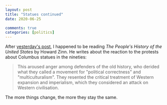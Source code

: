 ```yaml
---
layout: post
title: "Statues continued"
date: 2020-06-25

comments: true
categories: [politics]
---
```

After [yesterday's post](/myths-of-history/), I happened to be reading *The People's History of the United States* by Howard Zinn. He writes about the reaction to the protests about Columbus statues in the nineties:

> This aroused anger among defenders of the old history, who derided what they called a movement for "political correctness" and "multiculturalism". They resented the critical treatment of Western expansion and imperialism, which they considered an attack on Western civilisation.

The more things change, the more they stay the same.
